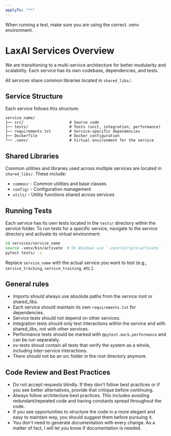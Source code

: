```yaml
---
applyTo: "**"
---
```


When running a test, make sure you are using the correct .venv environment.

# LaxAI Services Overview

We are transitioning to a multi-service architecture for better modularity and scalability. Each service has its own codebase, dependencies, and tests.

All services share common libraries located in `shared_libs/`.

## Service Structure

Each service follows this structure:

```
service_name/
├── src/                    # Source code
├── tests/                  # Tests (unit, integration, performance)
├── requirements.txt        # Service-specific dependencies
├── Dockerfile              # Docker configuration
└── .venv/                  # Virtual environment for the service
```

## Shared Libraries

Common utilities and libraries used across multiple services are located in `shared_libs/`.
These include:

- `common/` - Common utilities and base classes
- `config/` - Configuration management
- `utils/` - Utility functions shared across services

## Running Tests

Each service has its own tests located in the `tests/` directory within the service folder.
To run tests for a specific service, navigate to the service directory and activate its virtual environment:

```bash
cd services/service_name
source .venv/bin/activate  # On Windows use `.venv\Scripts\activate`
pytest tests/ -v
```

Replace `service_name` with the actual service you want to test (e.g., `service_tracking`, `service_training`, etc.).

## General rules

- Imports should always use absolute paths from the service root or shared_libs.
- Each service should maintain its own `requirements.txt` for dependencies.
- Service tests should not depend on other services.
- Integration tests should only test interactions within the service and with shared_libs, not with other services.
- Performance tests should be marked with `@pytest.mark.performance` and can be run separately.
- sv-tests shoud contain all tests that verify the system as a whole, including inter-service interactions.
- There should not be an src folder in the root directory anymore.

## Code Review and Best Practices

- Do not accept requests blindly. If they don't follow best practices or if you see better alternatives, provide that critique before continuing.
- Always follow architecture best practices. This includes avoiding redundant/repeated code and having constants spread throughout the code.
- If you see opportunities to structure the code in a more elegant and easy to maintain way, you should suggest them before pursuing it.
- You don't need to generate documentation with every change. As a matter of fact, I will let you know if documentation is needed.
